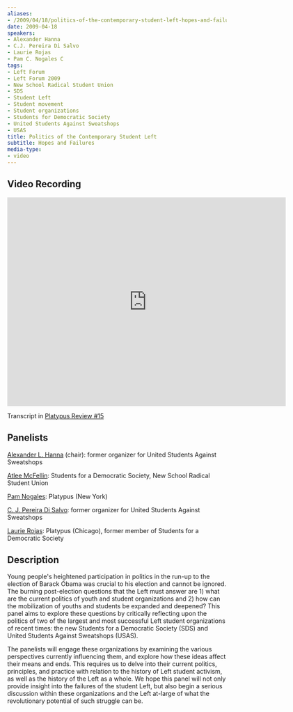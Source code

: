 ```yaml
---
aliases:
- /2009/04/18/politics-of-the-contemporary-student-left-hopes-and-failures
date: 2009-04-18
speakers:
- Alexander Hanna
- C.J. Pereira Di Salvo
- Laurie Rojas
- Pam C. Nogales C
tags:
- Left Forum
- Left Forum 2009
- New School Radical Student Union
- SDS
- Student Left
- Student movement
- Student organizations
- Students for Democratic Society
- United Students Against Sweatshops
- USAS
title: Politics of the Contemporary Student Left
subtitle: Hopes and Failures
media-type:
- video
---
```


## Video Recording

<iframe src="https://archive.org/embed/ContemporaryStudentLeftLeftForum2009NYC041809" width="640" height="480" frameborder="0" webkitallowfullscreen="true" mozallowfullscreen="true" allowfullscreen></iframe>

Transcript in [Platypus Review #15](/2009/09/30/politics-of-the-contemporary-student-left/)

## Panelists

[Alexander L. Hanna](/speakers/alexander-hanna/) (chair): former organizer for United Students Against Sweatshops

[Atlee McFellin](/speakers/atlee-mcfellin): Students for a Democratic Society, New School Radical Student Union

[Pam Nogales](/speakers/pam-c-nogales-c): Platypus (New York)

[C. J. Pereira Di Salvo](/speakers/c-j-pereira-di-salvo/): former organizer for United Students Against Sweatshops

[Laurie Rojas](/speakers/laurie-rojas): Platypus (Chicago), former member of Students for a Democratic Society

## Description

Young people's heightened participation in politics in the run-up to the election of Barack Obama was crucial to his election and cannot be ignored. The burning post-election questions that the Left must answer are 1) what are the current politics of youth and student organizations and 2) how can the mobilization of youths and students be expanded and deepened? This panel aims to explore these questions by critically reflecting upon the politics of two of the largest and most successful Left student organizations of recent times: the new Students for a Democratic Society (SDS) and United Students Against Sweatshops (USAS).

The panelists will engage these organizations by examining the various perspectives currently influencing them, and explore how these ideas affect their means and ends. This requires us to delve into their current politics, principles, and practice with relation to the history of Left student activism, as well as the history of the Left as a whole. We hope this panel will not only provide insight into the failures of the student Left, but also begin a serious discussion within these organizations and the Left at-large of what the revolutionary potential of such struggle can be.
